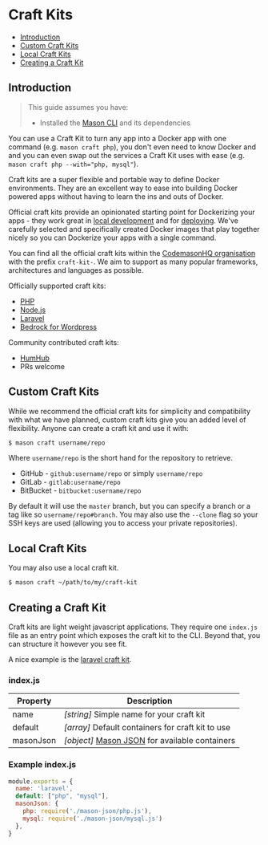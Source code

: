 # Craft Kits

- [Introduction](#introduction)
- [Custom Craft Kits](#custom)
- [Local Craft Kits](#local)
- [Creating a Craft Kit](#creating)

<a name="introduction"></a>
## Introduction
> This guide assumes you have:
> - Installed the [Mason CLI](https://codemason.io/docs/installation) and its dependencies

You can use a Craft Kit to turn any app into a Docker app with one command (e.g. `mason craft php`), you don't even need to know Docker and and you can even swap out the services a Craft Kit uses with ease (e.g. `mason craft php --with="php, mysql"`). 

Craft kits are a super flexible and portable way to define Docker environments. They are an excellent way to ease into building Docker powered apps without having to learn the ins and outs of Docker.

Official craft kits provide an opinionated starting point for Dockerizing your apps - they work great in [local development](/docs/{{version}}/local-development) and for [deploying](/docs/{{version}}/deploying-apps). We've carefully selected and specifically created Docker images that play together nicely so you can Dockerize your apps with a single command.

You can find all the official craft kits within the [CodemasonHQ organisation](https://github.com/codemasonhq) with the prefix `craft-kit-`. We aim to support as many popular frameworks, architectures and languages as possible.

Officially supported craft kits: 
- [PHP](https://github.com/codemasonhq/craft-kit-php) 
- [Node.js](https://github.com/codemasonhq/craft-kit-nodejs)
- [Laravel](https://github.com/codemasonhq/craft-kit-laravel)  
- [Bedrock for Wordpress](https://github.com/codemasonhq/craft-kit-bedrock) 

Community contributed craft kits: 
- [HumHub](https://github.com/benmag/craft-kit-humhub)
- PRs welcome

<a name="custom"></a>
## Custom Craft Kits
While we recommend the official craft kits for simplicity and compatibility with what we have planned, custom craft kits give you an added level of flexibility. Anyone can create a craft kit and use it with: 
```bash
$ mason craft username/repo
```
Where `username/repo` is the short hand for the repository to retrieve. 
- GitHub - `github:username/repo` or simply `username/repo`
- GitLab - `gitlab:username/repo`
- BitBucket - `bitbucket:username/repo`

By default it will use the `master` branch, but you can specify a branch or a tag like so `username/repo#branch`. You may also use the `--clone` flag so your SSH keys are used (allowing you to access your private repositories).

<a name="local"></a>
## Local Craft Kits
You may also use a local craft kit.
```bash
$ mason craft ~/path/to/my/craft-kit
```

<a name="creating"></a>
## Creating a Craft Kit
Craft kits are light weight javascript applications. They require one `index.js` file as an entry point which exposes the craft kit to the CLI. Beyond that, you can structure it however you see fit.

A nice example is the [laravel craft kit](https://github.com/codemasonhq/craft-kit-laravel).

### index.js
| Property | Description                                                                           |
| -------- | --------------------------------------------------------------------------------------|
| name     | *[string]* Simple name for your craft kit                                             |
| default  | *[array]* Default containers for craft kit to use                                     | 
| masonJson | *[object]* [Mason JSON](httsp://codemason.io/docs/mason-json) for available containers|

### Example index.js
```javascript
module.exports = {
  name: 'laravel',
  default: ["php", "mysql"],
  masonJson: {
  	php: require('./mason-json/php.js'),
  	mysql: require('./mason-json/mysql.js')
  },
}
```
